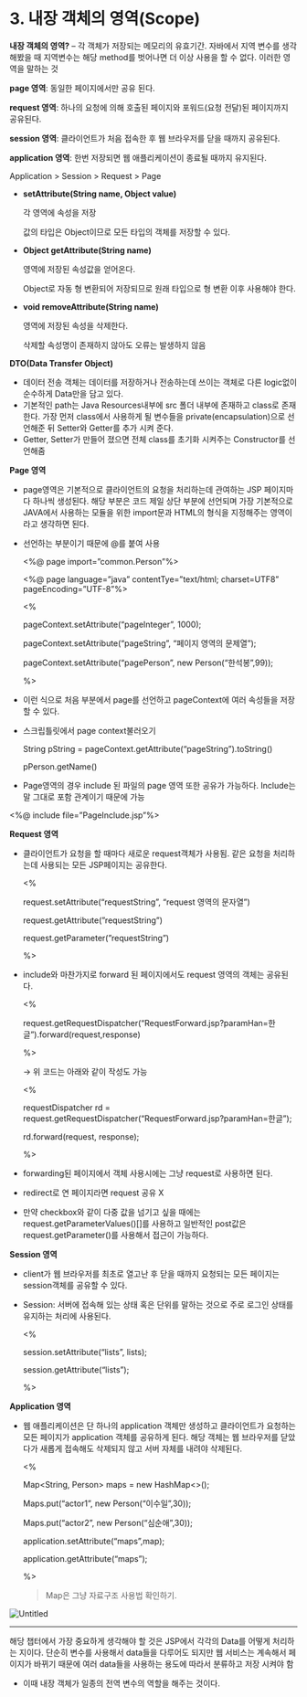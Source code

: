 # 3. 내장 객체의 영역(Scope)

**내장 객체의 영역?** – 각 객체가 저장되는 메모리의 유효기간. 자바에서 지역 변수를 생각해봤을 때 지역변수는 해당 method를 벗어나면 더 이상 사용을 할 수 없다. 이러한 영역을 말하는 것

**page 영역**: 동일한 페이지에서만 공유 된다.

**request 영역**: 하나의 요청에 의해 호출된 페이지와 포워드(요청 전달)된 페이지까지 공유된다.

**session 영역**: 클라이언트가 처음 접속한 후 웹 브라우저를 닫을 때까지 공유된다.

**application 영역**: 한번 저장되면 웹 애플리케이션이 종료될 때까지 유지된다.

Application > Session > Request > Page

- **setAttribute(String name, Object value)**
    
    각 영역에 속성을 저장
    
    값의 타입은 Object이므로 모든 타입의 객체를 저장할 수 있다.
    
- **Object getAttribute(String name)**
    
    영역에 저장된 속성값을 얻어온다.
    
    Object로 자동 형 변환되어 저장되므로 원래 타입으로 형 변환 이후 사용해야 한다.
    
- **void removeAttribute(String name)**
    
    영역에 저장된 속성을 삭제한다.
    
    삭제할 속성명이 존재하지 않아도 오류는 발생하지 않음
    

**DTO(Data Transfer Object)**

- 데이터 전송 객체는 데이터를 저장하거나 전송하는데 쓰이는 객체로 다른 logic없이 순수하게 Data만을 담고 있다.
- 기본적인 path는 Java Resources내부에 src 폴더 내부에 존재하고 class로 존재한다. 가장 먼저 class에서 사용하게 될 변수들을 private(encapsulation)으로 선언해준 뒤 Setter와 Getter를 추가 시켜 준다.
- Getter, Setter가 만들어 졌으면 전체 class를 초기화 시켜주는 Constructor를 선언해줌

**Page 영역**

- page영역은 기본적으로 클라이언트의 요청을 처리하는데 관여하는 JSP 페이지마다 하나씩 생성된다. 해당 부분은 코드 제일 상단 부분에 선언되며 가장 기본적으로 JAVA에서 사용하는 모듈을 위한 import문과 HTML의 형식을 지정해주는 영역이라고 생각하면 된다.
- 선언하는 부분이기 때문에 @를 붙여 사용
    
    <%@ page import=”common.Person”%>
    
    <%@ page language=”java” contentTye=”text/html; charset=UTF8” pageEncoding=”UTF-8”%>
    
    <%
    
    pageContext.setAttribute(“pageInteger”, 1000);
    
    pageContext.setAttribute(“pageString”, “페이지 영역의 문제열”);
    
    pageContext.setAttribute(“pagePerson”, new Person(“한석봉”,99));
    
    %>
    
- 이런 식으로 처음 부분에서 page를 선언하고 pageContext에 여러 속성들을 저장할 수 있다.

- 스크립틀릿에서 page context불러오기
    
    String pString = pageContext.getAttribute(“pageString”).toString()
    
    pPerson.getName()
    
- Page영역의 경우 include 된 파일의 page 영역 또한 공유가 가능하다. Include는 말 그대로 포함 관계이기 때문에 가능

<%@ include file=”PageInclude.jsp”%>

**Request 영역**

- 클라이언트가 요청을 할 때마다 새로운 request객체가 사용됨. 같은 요청을 처리하는데 사용되는 모든 JSP페이지는 공유한다.
    
    <%
    
    request.setAttribute(“requestString”, “request 영역의 문자열”)
    
    request.getAttribute(”requestString”)
    
    request.getParameter(”requestString”)
    
    %>
    
- include와 마찬가지로 forward 된 페이지에서도 request 영역의 객체는 공유된다.
    
    <%
    
    request.getRequestDispatcher(“RequestForward.jsp?paramHan=한글”).forward(request,response)
    
    %>
    
    → 위 코드는 아래와 같이 작성도 가능
    
    <%
    
    requestDispatcher rd = request.getRequestDispatcher(“RequestForward.jsp?paramHan=한글”);
    
    rd.forward(request, response);
    
    %>
    
- forwarding된 페이지에서 객체 사용시에는 그냥 request로 사용하면 된다.
- redirect로 연 페이지라면 request 공유 X
- 만약 checkbox와 같이 다중 값을 넘기고 싶을 때에는 request.getParameterValues()[]를 사용하고 일반적인 post값은 request.getParameter()를 사용해서 접근이 가능하다.

**Session 영역**

- client가 웹 브라우저를 최초로 열고난 후 닫을 때까지 요청되는 모든 페이지는 session객체를 공유할 수 있다.
- Session: 서버에 접속해 있는 상태 혹은 단위를 말하는 것으로 주로 로그인 상태를 유지하는 처리에 사용된다.
    
    <%
    
    session.setAttribute(“lists”, lists);
    
    session.getAttribute(“lists”);
    
    %>
    

**Application 영역**

- 웹 애플리케이션은 단 하나의 application 객체만 생성하고 클라이언트가 요청하는 모든 페이지가 application 객체를 공유하게 된다. 해당 객체는 웹 브라우저를 닫았다가 새롭게 접속해도 삭제되지 않고 서버 자체를 내려야 삭제된다.
    
    <%
    
    Map<String, Person> maps = new HashMap<>();
    
    Maps.put(“actor1”, new Person(“이수일”,30));
    
    Maps.put(“actor2”, new Person(“심순애”,30));
    
    application.setAttribute(“maps”,map);
    
    application.getAttribute(“maps”);
    
    %>
    
    > Map은 그냥 자료구조 사용법 확인하기.
    
![Untitled](https://user-images.githubusercontent.com/111109411/212546476-57d15ce2-1afd-45a4-85c5-4e93fc86a8a0.png)


---

해당 챕터에서 가장 중요하게 생각해야 할 것은 JSP에서 각각의 Data를 어떻게 처리하는 지이다. 단순히 변수를 사용해서 data들을 다루어도 되지만 웹 서비스는 계속해서 페이지가 바뀌기 때문에 여러 data들을 사용하는 용도에 따라서 분류하고 저장 시켜야 함

- 이때 내장 객체가 일종의 전역 변수의 역할을 해주는 것이다.
